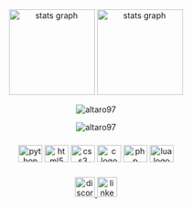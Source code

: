 <div align="center">
  <img src="https://github-readme-stats-sigma-five.vercel.app/api?username=Altaro97&theme=highcontrast&show_icons=true&hide_border=true&count_private=true" height="150" alt="stats graph"  />
  <img src="https://github-readme-streak-stats.herokuapp.com/?user=Altaro97&theme=highcontrast&hide_border=true" height="150" alt="stats graph"  />
 
<p><img align="center" src="https://github-readme-stats.vercel.app/api/top-langs/?username=Altaro97&theme=highcontrast&show_icons=true&hide_border=true&layout=compact" alt="altaro97" /></p>
<p><img align="center" src="https://github-readme-stats.vercel.app/api/wakatime?username=Altaro97&theme=highcontrast&hide_border=true&layout=compact&hide=Docker,BibTex,Bash,Text,Markdown,Other,JSON" alt="altaro97" /></p>
</div>

###

<div align="center">
  <img src="https://cdn.jsdelivr.net/gh/devicons/devicon/icons/python/python-original.svg" height="30" width="42" alt="python logo"  />
  <img src="https://cdn.jsdelivr.net/gh/devicons/devicon/icons/html5/html5-original.svg" height="30" width="42" alt="html5 logo"  />
  <img src="https://cdn.jsdelivr.net/gh/devicons/devicon/icons/css3/css3-original.svg" height="30" width="42" alt="css3 logo"  />
  <img src="https://cdn.jsdelivr.net/gh/devicons/devicon/icons/c/c-original.svg" height="30" width="42" alt="c logo"  />
  <img src="https://cdn.jsdelivr.net/gh/devicons/devicon/icons/php/php-original.svg" height="30" width="42" alt="php logo"  />
  <img src="https://cdn.jsdelivr.net/gh/devicons/devicon/icons/lua/lua-original.svg" height="30" width="42" alt="lua logo"  />
</div>

###

<div align="center">
  <a href="https://discordapp.com/users/435781221440684033" target="_blank">
    <img src="https://img.shields.io/static/v1?message=Discord&logo=discord&label=&color=7289DA&logoColor=white&labelColor=&style=for-the-badge" height="35" alt="discord logo"  />
  </a>
  <img src="https://img.shields.io/static/v1?message=LinkedIn&logo=linkedin&label=&color=0077B5&logoColor=white&labelColor=&style=for-the-badge" height="35" alt="linkedin logo"  />
</div>






